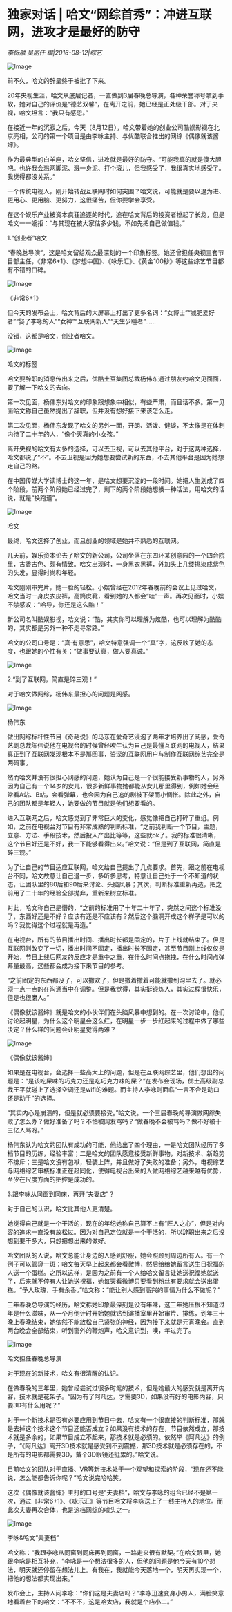 # 独家对话 | 哈文“网综首秀”：冲进互联网，进攻才是最好的防守

*李忻融 吴丽仟 编|2016-08-12|综艺*

![Image](http://static.ylzbl.com/uploads/ueditor/php/upload/image/20170815/1502784312187206.jpeg)

前不久，哈文的辞呈终于被批了下来。

20年央视生涯，哈文从底层记者，一直做到3届春晚总导演，各种荣誉称号拿到手软，她对自己的评价是“德艺双馨”，在离开之前，她已经是正处级干部。对于央视，哈文坦言：“我只有感恩。”

在接近一年的沉寂之后，今天（8月12日），哈文带着她的创业公司酷娱影视在北京亮相，公司的第一个项目是由李咏主持、与优酷联合推出的网综《偶像就该酱婶》。

作为最典型的白羊座，哈文坚信，进攻就是最好的防守。“可能我真的就是傻大胆吧。也许我会溅两脚泥、溅一身泥、打个滚儿，但我感受了，我很真实地感受了。我觉得都没关系。”

一个传统电视人，刚开始转战互联网时如何突围？哈文说，可能就是要以退为进、更用心、更用脑、更努力，这很痛苦，但你要学会享受。

在这个娱乐产业被资本疯狂追逐的时代，追在哈文背后的投资者排起了长龙，但是哈文一一婉拒：“与其现在被大家估多少钱，不如先把自己做值钱。”

1.“创业者”哈文

“春晚总导演”，这是哈文留给观众最深刻的一个印象标签。她还曾担任央视三套节目部主任，《非常6+1》、《梦想中国》、《咏乐汇》、《黄金100秒》等这些综艺节目都有不错的口碑。

![Image](http://p1.pstatp.com/large/32140004ce6ba5c85f18)

《非常6+1》

但今天的发布会上，哈文背后的大屏幕上打出了更多名词：“女博士”“减肥爱好者”“娶了李咏的人”“女神”“互联网新人”“天生少睡者”……

没错，这都是哈文，创业者哈文。

![Image](http://p3.pstatp.com/large/322b00025ad06e7eb4a2)

哈文的标签

哈文要辞职的消息传出来之后，优酷土豆集团总裁杨伟东通过朋友约哈文见面面，要了解一下哈文的去向。

第一次见面，杨伟东对哈文的印象跟想象中相似，有些严肃，而且话不多。第一见面哈文称自己虽然提出了辞职，但并没有想好接下来该怎么走。

第二次见面，杨伟东发现了哈文的另外一面，开朗、活泼、健谈，不太像是在体制内待了二十年的人，“像个天真的小女孩。”

离开央视的哈文有太多的选择，可以去卫视，可以去其他平台，对于这两种选择，哈文都说了“不”。不去卫视是因为她想要尝试新的东西，不去其他平台是因为她想走自己的路。

在中国传媒大学读博士的这一年，是哈文想要沉淀的一段时间。她把人生划成了四个阶段，前两个阶段她已经过完了，剩下的两个阶段她想换一种活法，用哈文的话说，就是“换跑道”。

![Image](http://p3.pstatp.com/large/320a0003ef80e9719496)

哈文

最终，哈文选择了创业，而且创业的领域是她并不熟悉的互联网。

几天前，娱乐资本论去了哈文的新公司，公司坐落在东四环某创意园的一个四合院里，古香古色、颇有情致。哈文出现时，一身黑衣黑裤，外加头上几缕挑染成紫色的头发，显得时尚和年轻。

哈文刚刚审完片，她一脸的轻松。小娱曾经在2012年春晚前的会议上见过哈文，哈文当时一身皮衣皮裤，高筒皮靴，看到她的人都会“哇”一声。再次见面时，小娱不禁感叹：“哈导，你还是这么酷！”

新公司名叫酷娱影视，哈文说：“酷，其实你可以理解为炫酷，也可以理解为酷酷的，其实都是另外一种不走寻常路。”

哈文的公司口号是：“真·有意思”，哈文特意强调一个“真”字，这反映了她的态度，也跟她的个性有关：“做事要认真，做人要真诚。”

![Image](http://p1.pstatp.com/large/31fc0003f94cb1325146)

2.“到了互联网，简直是碎三观！”

对于哈文做网综，杨伟东最担心的问题是网感。

![Image](http://p3.pstatp.com/large/320a0003ef7ffb74ad64)

杨伟东

做出网综标杆性节目《奇葩说》的马东在爱奇艺浸泡了两年才培养出了网感，爱奇艺副总裁陈伟说他在电视台的时候曾经吹牛认为自己是最懂互联网的电视人，结果真正到了互联网发现根本不是那回事，资深的互联网用户与制作互联网综艺完全是两码事。

然而哈文并没有很担心网感的问题，她认为自己是一个很能接受新事物的人，另外因为自己有一个14岁的女儿，很多新鲜事物她都能从女儿那里得到，例如她会经常看A站、B站，会看弹幕，也会因为自己追的剧被下架而小惆怅。除此之外，自己的团队都是年轻人，她要做的节目就是他们想要看的。

进入互联网之后，哈文感觉到了非常巨大的变化，感觉像把自己打碎了重组。例如，之前在电视台对节目有非常成熟的判断标准，“之前我判断一个节目，主题，立意、方法、手段技术，然后投入产出比等等，这些就ok了。我的标准很清晰，这个节目好还是不好，我一下能够看得出来。”哈文说：“但是到了互联网，简直是碎三观。”

为了让自己的节目适应互联网，哈文给自己提出了几点要求。首先，跟之前在电视台不同，哈文故意让自己退一步，多听多思考，特意让自己处于一个不知道的状态，让团队里的80后和90后来讨论、头脑风暴；其次，判断标准重新再造，把之前用了二十年的经验全部抛弃，重新来树立标准。

对此，哈文称自己是懵的，“之前的标准用了十年二十年了，突然之间这个标准没了，东西好还是不好？应该有还是不应该有？然后这个脑洞开成这个样子是可以的吗？我觉得这个过程就是再造。”

在电视台，所有的节目播出时间、播出时长都是固定的，片子上线就结束了。但是互联网则改变了一切，播出时间不固定，播出时长不固定，甚至节目刚上线仅仅是开始，节目上线后网友的反应才是重中之重，在什么时间点拖拽，在什么时间点弹幕量最高，这些都会成为接下来节目的参考。

“之前固定的东西都没了，可以撒欢了，但是撒着撒着可能就撒到沟里去了。就必须一点一点的在沟通当中在调整。但是我觉得，其实挺锻炼人，其实过程很快乐，但是也很磨人。”

《偶像就该酱婶》就是哈文的小伙伴们在头脑风暴中想到的。在一次讨论中，他们讨论起明星，为什么这个明星会这么红，在明星一步一步红起来的过程中做了哪些决定？什么样的问题会让明星觉得两难？

![Image](http://p1.pstatp.com/large/31fc0003f94e17630d1d)

《偶像就该酱婶》

如果是在电视台，会选择一些高大上的问题，但是在互联网综艺里，他们想出的问题是：“是该吃屎味的巧克力还是吃巧克力味的屎？”在发布会现场，优土高级副总裁王平就碰上了选择空调还是wifi的难题。而主持人李咏则面临“一言不合是动口还是动手”的选择。

“其实内心是崩溃的，但是就必须要接受。”哈文说。一个三届春晚的导演做网综失败了怎么办？做好准备了吗？不怕被网友骂吗？“做春晚不会被骂吗？做不好被十三亿人骂呀。”

杨伟东认为哈文的团队有成功的可能，他给出了四个理由，一是哈文团队经历了多档节目的历练，经验丰富；二是哈文的团队愿意接受新鲜事物，对新技术、新趋势不排斥；三是哈文没有包袱，轻装上阵，并且做好了失败的准备；另外，电视综艺与网络综艺审核标准正在趋同化，使得电视台出来的人做网络综艺越来越有优势，至少在尺度方面的把控是成功的。

3.跟李咏从同窗到同床，再开“夫妻店”？

对于自己的认识，哈文比其他人更清楚。

她觉得自己就是一个干活的，现在的年纪她称自己算不上有“匠人之心”，但是对内容的追求一直没有放松过。因为对自己定位就是一个干活的，所以辞职出来之后没想到要干多大，只想把想出来的做好。

哈文团队的人说，哈文总能让身边的人感到舒服，她会照顾到周边所有人。有一个例子可以管窥一斑：哈文每天早上起来都会看微博，然后给给她留言送生日祝福的人送一个蛋糕。之所以这样，是因为之前有一个人给哈文留言让她送祝福她就送了，后来就不停有人让她送祝福，她每天看微博只要看到粉丝有要求就会送出蛋糕。“予人玫瑰，手有余香。”哈文称：“能让别人感到高兴的事情为什么不做呢？”

三年春晚总导演的经历，哈文称她印象最深刻是没有年味，这三年她压根不知道过年是什么滋味，从一个月倒计时开始她就钻到演播室里开始审片、排练，到年三十晚上春晚结束，她依然不能放松自己紧张的神经，因为接下来就是元宵晚会。直到两台晚会全部结束，听到窗外的鞭炮声，哈文意识到，噢，年过完了。

![Image](http://p3.pstatp.com/large/32140004ce6e57321faa)

哈文担任春晚总导演

对于现在的新技术，哈文有很清醒的认识。

在做春晚的三年里，她曾经尝试过很多时髦的技术，但是她最大的感受就是离开内容，技术就是花架子。“因为有了阿凡达，才需要3D，如果没有好的电影内容，只要3D有什么用呢？”

对于一个新技术是否有必要应用到节目中去，哈文有一个很直接的判断标准，那就是去掉这个技术这个节目还能否成立？如果没有技术的存在，节目依然成立，那技术就是多余的，如果节目成立不起来，那技术就是必须的。依然举《阿凡达》的例子，“《阿凡达》离开3D技术就是感受到不到震撼，那3D技术就是必须存在的，不是所有的电影都需要3D，戴个3D眼镜还挺累的。”哈文说。

目前哈文的团队对于直播、VR等新技术处于一个观望和探索的阶段，“现在还不能说，怎么能都告诉你呢？”哈文说完哈哈笑。

这次《偶像就该酱婶》主打的口号是“夫妻档”，哈文与李咏的组合已经不是第一次，通过《非常6+1》、《咏乐汇》等节目哈文将李咏送上了一线主持人的地位。而此次夫妻再次合体，也是这档网综的噱头之一。

![Image](http://p3.pstatp.com/large/320f0004affe96499e5f)

李咏&哈文“夫妻档”

哈文称：“我跟李咏从同窗到同床再到同窗，一路走来很有默契。”在哈文眼里，她跟李咏是相互补充，“李咏是一个想法很多的人，但他的问题是他今天有10个想法，明天就还停留在想法儿上。有我在，我就能今天落地一个，明天再实现一个，把他的想法都实现出来。”

发布会上，主持人问李咏：“你们这是夫妻店吗？”李咏迅速变身小男人，满脸笑意地看着台下的哈文：“不不不，这是哈太店，我就是个店小二。”

